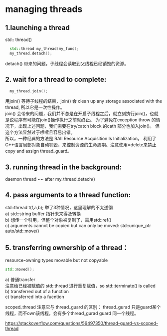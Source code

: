 # managing threads 
## 1.launching a thread
std:: thread() 

```c++
  std::thread my_thread(my_func);
  my_thread.detach();
```

detach() 带来的问题，子线程会读取到父线程已经销毁的资源。  

## 2. wait for a thread to complete:

```c++
  my_thread.join();
```
用join() 等待子线程的结束，join() 会 clean up any storage associated with the thread, 所以它是一次性操作。  
join() 会带来的问题，我们并不总是在开启子线程之后，就立刻执行join()，也就是说程序有可能在join()操作执行之前就终止。
为了避免在exception throw 的情况下，出现上述问题，我们需要在try/catch block 的cath 部分也加入join()。
但这个方法显然过于啰嗦且容易出错。  
所以，一种经典的方法是 RAII Resource Acquisition Is Initialization。 利用了C++语言局部对象自动销毁，来控制资源的生命周期。注意使用=delete来禁止copy and assign thread_guard。  

## 3. running thread in the background:  
daemon thread ~~ after my_thread.detach()  

## 4. pass arguments to a thread function:  
std::thread t(f,a,b);
举了3种情况，这里理解的不太透彻  
a) std::string  buffer 指针未来得及转换  
b) 想传一个引用，但整个对象被复制了，需用std::ref()  
c) arguments cannot be copied but can only be moved: std::unique_ptr auto/std::move()  

## 5. transferring ownership of a thread：  
resource-owning types  movable but not copyable  

```c++
std::moved();
```
a) 普通transfer  
注意给已经被赋值的 std::thread 进行重复赋值，so std::terminate() is called  
b) transferred out of a function  
c) transferred into a fucntion  

scoped_thread 注意它与 thread_guard 的区别： thread_gurad 只是guard某个线程，而不own该线程，会有多个thread_gurad guard 同一个线程。  

https://stackoverflow.com/questions/56497350/thread-guard-vs-scoped-thread  




